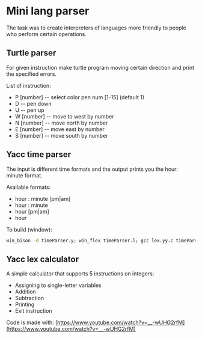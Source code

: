 # Mini lang parser

The task was to create interpreters of languages more friendly to people who perform certain operations.

## Turtle parser

For given instruction make turtle program moving certain direction and print the specified errors.

List of instruction:

* P [number] -- select color pen num [1-15] (default 1)
* D -- pen down
* U -- pen up
* W [number] -- move to west by number
* N [number] -- move north by number
* E [number] -- move east by number
* S [number] -- move south by number

## Yacc time parser

The input is different time formats and the output prints you the hour: minute format.

Available formats:

* hour : minute [pm|am]
* hour : minute
* hour [pm|am]
* hour

To build (window):

```cmd
win_bison -d timeParser.y; win_flex timeParser.l; gcc lex.yy.c timeParser.tab.c -o timeParser.exe
```

## Yacc lex calculator

A simple calculator that supports 5 instructions on integers:

* Assigning to single-letter variables
* Addition
* Subtraction
* Printing
* Exit instruction

Code is made with: [https://www.youtube.com/watch?v=__-wUHG2rfM](https://www.youtube.com/watch?v=__-wUHG2rfM)
